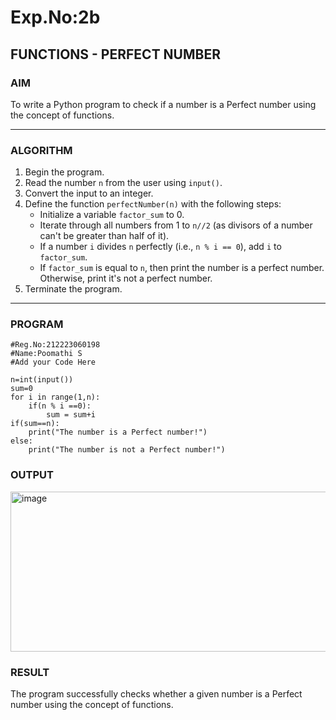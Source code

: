 # Exp.No:2b  
## FUNCTIONS - PERFECT NUMBER

### AIM  
To write a Python program to check if a number is a Perfect number using the concept of functions.

---

### ALGORITHM

1. Begin the program.  
2. Read the number `n` from the user using `input()`.  
3. Convert the input to an integer.  
4. Define the function `perfectNumber(n)` with the following steps:  
    - Initialize a variable `factor_sum` to 0.  
    - Iterate through all numbers from 1 to `n//2` (as divisors of a number can't be greater than half of it).  
    - If a number `i` divides `n` perfectly (i.e., `n % i == 0`), add `i` to `factor_sum`.  
    - If `factor_sum` is equal to `n`, then print the number is a perfect number. Otherwise, print it's not a perfect number.  
5. Terminate the program.

---

### PROGRAM
```
#Reg.No:212223060198
#Name:Poomathi S
#Add your Code Here

n=int(input())
sum=0
for i in range(1,n):
    if(n % i ==0):
        sum = sum+i
if(sum==n):
    print("The number is a Perfect number!")
else:
    print("The number is not a Perfect number!")

```
### OUTPUT
<img width="1215" height="256" alt="image" src="https://github.com/user-attachments/assets/1e5597ad-457a-4da7-b974-c21bc1f88242" />

### RESULT
The program successfully checks whether a given number is a Perfect number using the concept of functions.

